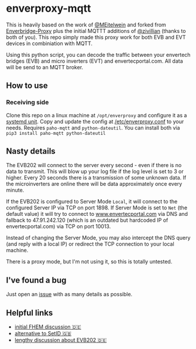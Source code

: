 # enverproxy-mqtt

This is heavily based on the work of [@MEitelwein](https://github.com/MEitelwein) and forked from [Enverbridge-Proxy](https://gitlab.eitelwein.net/MEitelwein/Enverbridge-Proxy) plus the initial MQTTT additions of [@zivillian](https://github.com/zivillian) (thanks to both of you). This repo simply made this proxy work for both EVB and EVT devices in combiniation with MQTT.

Using this python script, you can decode the traffic between your envertech bridges (EVB) and micro inverters (EVT) and envertecportal.com. All data will be send to an MQTT broker.

## How to use

### Receiving side

Clone this repo on a linux machine at `/opt/enverproxy` and configure it as a [systemd unit](enverproxy.service). Copy and update the config at [/etc/enverproxy.conf](enverproxy.conf) to your needs.
Requires `paho-mqtt` and `python-dateutil`. You can install both via `pip3 install paho-mqtt python-dateutil`

## Nasty details

The EVB202 will connect to the server every second - even if there is no data to transmit. This will blow up your log file if the log level is set to 3 or higher. Every 20 seconds there is a transmission of some unknown data. If the microinverters are online there will be data approximately once every minute.

If the EVB202 is configured to Server Mode `Local`, it will connect to the configured Server IP via TCP on port 1898. If Server Mode is set to `Net` (the default value) it will try to connect to www.envertecportal.com via DNS and fallback to 47.91.242.120 (which is an outdated but hardcoded IP of envertecportal.com) via TCP on port 10013.

Instead of changing the Server Mode, you may also intercept the DNS query (and reply with a local IP) or redirect the TCP connection to your local machine.

There is a proxy mode, but I'm not using it, so this is totally untested.

## I've found a bug

Just open an [issue](https://github.com/timoknapp/enverproxy-mqtt/issues/new) with as many details as possible.

## Helpful links

- [initial FHEM discussion 🇩🇪](https://forum.fhem.de/index.php?topic=61867.0)
- [alternative to SetID 🇬🇧](https://sven.stormbind.net/blog/posts/iot_envertech_enverbridge_evb202/)
- [lengthy discussion about EVB202 🇩🇪](https://www.photovoltaikforum.com/thread/125652-envertech-bridge-evb202-oder-evb201/)
